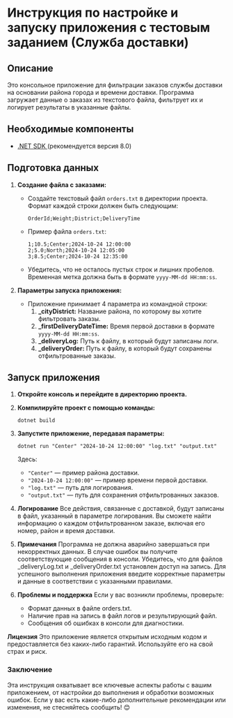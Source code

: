 # Инструкция по настройке и запуску приложения c тестовым заданием (Служба доставки)

## Описание

Это консольное приложение для фильтрации заказов службы доставки на основании района города и времени доставки. Программа загружает данные о заказах из текстового файла, фильтрует их и логирует результаты в указанные файлы.

## Необходимые компоненты

- [ .NET SDK ](https://dotnet.microsoft.com/download) (рекомендуется версия 8.0)

## Подготовка данных

1. **Создание файла с заказами:**
   - Создайте текстовый файл `orders.txt` в директории проекта. Формат каждой строки должен быть следующим:
     ```
     OrderId;Weight;District;DeliveryTime
     ```
   - Пример файла `orders.txt`:
     ```
     1;10.5;Center;2024-10-24 12:00:00
     2;5.0;North;2024-10-24 12:05:00
     3;8.5;Center;2024-10-24 12:35:00
     ```
   - Убедитесь, что не осталось пустых строк и лишних пробелов. Временная метка должна быть в формате `yyyy-MM-dd HH:mm:ss`.

2. **Параметры запуска приложения:**
   - Приложение принимает 4 параметра из командной строки:
     1. **_cityDistrict:** Название района, по которому вы хотите фильтровать заказы.
     2. **_firstDeliveryDateTime:** Время первой доставки в формате `yyyy-MM-dd HH:mm:ss`.
     3. **_deliveryLog:** Путь к файлу, в который будут записаны логи.
     4. **_deliveryOrder:** Путь к файлу, в который будут сохранены отфильтрованные заказы.

## Запуск приложения

1. **Откройте консоль и перейдите в директорию проекта.**

2. **Компилируйте проект с помощью команды:**
   ```
   dotnet build
   ```
   
3. **Запустите приложение, передавая параметры:**
   ```
   dotnet run "Center" "2024-10-24 12:00:00" "log.txt" "output.txt"
   ```
   Здесь:
    - `"Center"` — пример района доставки.
    - `"2024-10-24 12:00:00"` — пример времени первой доставки.
    - `"log.txt"` — путь для логирования.
    - `"output.txt"` — путь для сохранения отфильтрованных заказов.
   
 4. **Логирование**
     Все действия, связанные с доставкой, будут записаны в файл, указанный в параметре логирования. Вы сможете найти информацию о каждом отфильтрованном заказе, включая его номер, район и время доставки.
    
 5. **Примечания**
  Программа не должна аварийно завершаться при некорректных данных. В случае ошибок вы получите соответствующие сообщения в консоли.
  Убедитесь, что для файлов _deliveryLog.txt и _deliveryOrder.txt установлен доступ на запись.
  Для успешного выполнения приложения введите корректные параметры и данные в соответствии с указанными правилами.

 6. **Проблемы и поддержка**
    Если у вас возникли проблемы, проверьте:
    - Формат данных в файле orders.txt.
    - Наличие прав на запись в файл логов и результирующий файл.
    - Сообщения об ошибках в консоли для диагностики.

**Лицензия**
Это приложение является открытым исходным кодом и предоставляется без каких-либо гарантий. Используйте его на свой страх и риск.

### Заключение

Эта инструкция охватывает все ключевые аспекты работы с вашим приложением, от настройки до выполнения и обработки возможных ошибок. Если у вас есть какие-либо дополнительные рекомендации или изменения, не стесняйтесь сообщить! 😊
